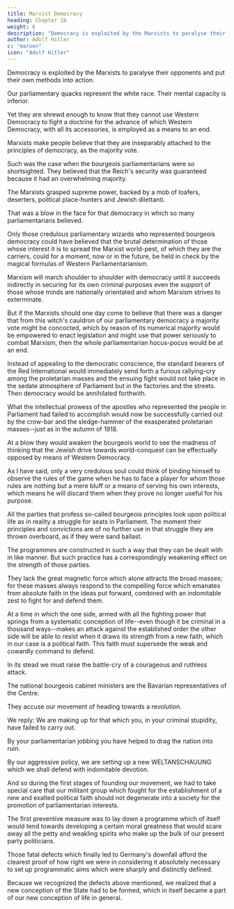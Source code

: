 ```yaml
---
title: Marxist Democracy
heading: Chapter 1b
weight: 6
description: "Democracy is exploited by the Marxists to paralyse their opponents and put their own methods into action"
author: Adolf Hitler
c: "maroon"
icon: "Adolf Hitler"
---
```




Democracy is exploited by the Marxists to paralyse their opponents and put their own methods into action.

Our parliamentary quacks represent the white race. Their mental capacity is inferior.

Yet they are shrewd enough to know that they cannot use Western Democracy to fight a doctrine for the advance of which Western Democracy, with all its accessories, is employed as a means to an end. 

 
Marxists make people believe that they are inseparably attached to the principles of democracy, as the majority vote.

<!-- it may be well to recall the fact that when critical occasions arose these same gentlemen snapped their fingers at the principle of decision by majority vote, as that principle is understood by Western Democracy.  -->

Such was the case when the bourgeois parliamentarians were so shortsighted. They believed that the Reich's security was guaranteed because it had an overwhelming majority. 

The Marxists grasped supreme power, backed by a mob of loafers, deserters, political place-hunters and Jewish dilettanti. 

That was a blow in the face for that democracy in which so many parliamentarians believed. 

Only those credulous parliamentary wizards who represented bourgeois democracy could have believed that the brutal determination of those whose interest it is to spread the Marxist world-pest, of which they are the carriers, could for a moment, now or in the future, be held in check by the magical formulas of Western Parliamentarianism. 

Marxism will march shoulder to shoulder with democracy until it succeeds indirectly in securing for its own criminal purposes even the support of those whose minds are nationally orientated and whom Marxism strives to exterminate. 

But if the Marxists should one day come to believe that there was a danger that from this witch's cauldron of our parliamentary democracy a majority vote might be concocted, which by reason of its numerical majority would be empowered to enact legislation and might use that power seriously to combat Marxism, then the whole parliamentarian hocus-pocus would be at an end.

Instead of appealing to the democratic conscience, the standard bearers of the Red International would immediately send forth a furious rallying-cry among the proletarian masses and the ensuing fight would not take place in the sedate atmosphere of Parliament but in the factories and the streets. Then democracy would be annihilated forthwith. 

What the intellectual prowess of the apostles who represented the people in Parliament had failed to accomplish would now be successfully carried out by the crow-bar and the sledge-hammer of the exasperated proletarian masses--just as in the autumn of 1918. 

At a blow they would awaken the bourgeois world to see the madness of thinking that the Jewish drive towards world-conquest can be effectually opposed by means of Western Democracy.

As I have said, only a very credulous soul could think of binding himself to observe the rules of the game when he has to face a player for whom those rules are nothing but a mere bluff or a means of serving his own interests, which means he will discard them when they prove no longer useful for his purpose.

All the parties that profess so-called bourgeois principles look upon political life as in reality a struggle for seats in Parliament. The moment their principles and convictions are of no further use in that struggle they are thrown overboard, as if they were sand ballast. 

The programmes are constructed in such a way that they can be dealt with in like manner. But such practice has a correspondingly weakening effect on the strength of those parties. 

They lack the great magnetic force which alone attracts the broad masses; for these masses always respond to the compelling force which emanates from absolute faith in the ideas put forward, combined with an indomitable zest to fight for and defend them.

At a time in which the one side, armed with all the fighting power that springs from a systematic conception of life--even though it be criminal in a thousand ways--makes an attack against the established order the other side will be able to resist when it draws its  strength from a new faith, which in our case is a political faith. This faith must supersede the weak and cowardly command to defend. 

In its stead we must raise the battle-cry of a courageous and ruthless attack. 

The national bourgeois cabinet ministers are the Bavarian representatives of the Centre.

They accuse our movement of heading towards a revolution. 

We reply: We are making up for that which you, in your criminal stupidity, have failed to carry out. 

By your parliamentarian jobbing you have helped to drag the nation into ruin. 

By our aggressive policy, we are setting up a new WELTANSCHAUUNG which we shall defend with indomitable devotion.

<!-- Thus we are building the steps on which our nation once
again may ascend to the temple of freedom. -->

And so during the first stages of founding our movement, we had to take special care that our militant group which fought for the establishment of a new and exalted political faith should not degenerate into a society for the promotion of parliamentarian interests.

The first preventive measure was to lay down a programme which of itself would tend towards developing a certain moral greatness that would scare away all the petty and weakling spirits who make up the bulk of our present party politicians.

Those fatal defects which finally led to Germany's downfall afford the clearest proof of how right we were in considering it absolutely necessary to set up programmatic aims which were sharply and distinctly defined.

Because we recognized the defects above mentioned, we realized that a new conception of the State had to be formed, which in itself became a part of our new conception of life in general.
